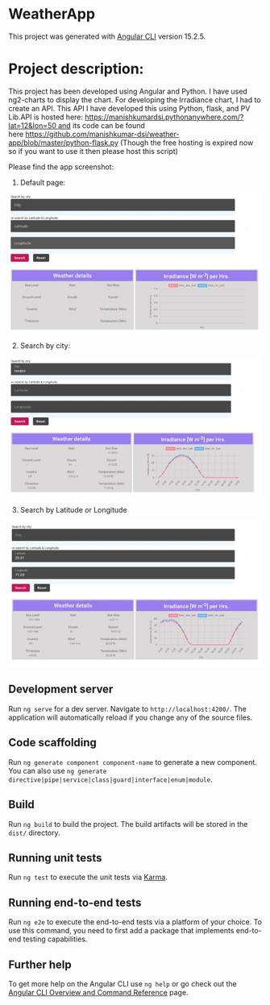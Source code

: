# WeatherApp

This project was generated with [Angular CLI](https://github.com/angular/angular-cli) version 15.2.5.

# Project description:
This project has been developed using Angular and Python. I have used ng2-charts to display the chart. For developing the Irradiance chart, I had to create an API. This API I have developed this using Python, flask, and PV Lib.API is hosted here: https://manishkumardsi.pythonanywhere.com/?lat=12&lon=50 and its code can be found here https://github.com/manishkumar-dsi/weather-app/blob/master/python-flask.py (Though the free hosting is expired now so if you want to use it then please host this script)

Please find the app screenshot:

1) Default page:

![alt text](https://raw.githubusercontent.com/manishkumar-dsi/weather-app/master/img/default.jpg)


2) Search by city:

   
![alt text](https://raw.githubusercontent.com/manishkumar-dsi/weather-app/master/img/city.jpg)

3) Search by Latitude or Longitude


![alt text](https://raw.githubusercontent.com/manishkumar-dsi/weather-app/master/img/latlang.jpg)

## Development server

Run `ng serve` for a dev server. Navigate to `http://localhost:4200/`. The application will automatically reload if you change any of the source files.

## Code scaffolding

Run `ng generate component component-name` to generate a new component. You can also use `ng generate directive|pipe|service|class|guard|interface|enum|module`.

## Build

Run `ng build` to build the project. The build artifacts will be stored in the `dist/` directory.

## Running unit tests

Run `ng test` to execute the unit tests via [Karma](https://karma-runner.github.io).

## Running end-to-end tests

Run `ng e2e` to execute the end-to-end tests via a platform of your choice. To use this command, you need to first add a package that implements end-to-end testing capabilities.

## Further help

To get more help on the Angular CLI use `ng help` or go check out the [Angular CLI Overview and Command Reference](https://angular.io/cli) page.
